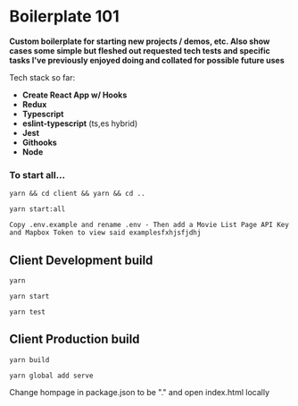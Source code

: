 # Boilerplate 101

**Custom boilerplate for starting new projects / demos, etc. Also show cases some simple but fleshed out requested tech tests and specific tasks I've previously enjoyed doing and collated for possible future uses**

Tech stack so far:

* **Create React App w/ Hooks**
* **Redux**
* **Typescript**
* **eslint-typescript** (ts,es hybrid)
* **Jest**
* **Githooks**
* **Node**

### To start all...

`yarn && cd client && yarn && cd ..`

`yarn start:all`

`Copy .env.example and rename .env - Then add a Movie List Page API Key and Mapbox Token to view said examplesfxhjsfjdhj`

## Client Development build

`yarn`

`yarn start`

`yarn test`

## Client Production build

`yarn build`

`yarn global add serve`

Change hompage in package.json to be "." and open index.html locally
